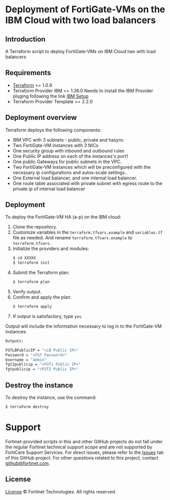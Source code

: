 # Deployment of FortiGate-VMs on the IBM Cloud with two load balancers
## Introduction
A Terraform script to deploy FortiGate-VMs on IBM Cloud two with load balancers

## Requirements
* [Terraform](https://learn.hashicorp.com/terraform/getting-started/install.html) >= 1.0.9
* Terraform Provider IBM >= 1.36.0
  Needs to install the IBM Provider pluging following the link [IBM Setup](https://cloud.ibm.com/docs/terraform?topic=terraform-getting-started)
* Terraform Provider Template >= 2.2.0


## Deployment overview
Terraform deploys the following components:
   - IBM VPC with 3 subnets - public, private and hasync
   - Two FortiGate-VM instances with 3 NICs
   - One security group with inbound and outbound rules
   - One Public IP address on each of the instances's port1
   - One public Gateways for public subnets in the VPC.
   - Two FortiGate-VM instances which will be preconfigured with the necessary ip configurations and autos-scale settings..
   - One External load balancer, and one internal load balancer.
   - One route table associated with private subnet with egress route to the private ip of internal load balancer

## Deployment
To deploy the FortiGate-VM HA (a-p) on the IBM cloud:
1. Clone the repository.
2. Customize variables in the `terraform.tfvars.example` and `variables.tf` file as needed.  And rename `terraform.tfvars.example` to `terraform.tfvars`.
3. Initialize the providers and modules:
   ```sh
   $ cd XXXXX
   $ terraform init
    ```
4. Submit the Terraform plan:
   ```sh
   $ terraform plan
   ```
5. Verify output.
6. Confirm and apply the plan:
   ```sh
   $ terraform apply
   ```
7. If output is satisfactory, type `yes`.

Output will include the information necessary to log in to the FortiGate-VM instances:
```sh
Outputs:

FGTLBPublicIP = "<LB Public IP>"
Password = "<FGT Password>"
Username = "admin"
fgt2publicip = "<FGT1 Public IP>"
fgtpublicip = "<FGT2 Public IP>"

```

## Destroy the instance
To destroy the instance, use the command:
```sh
$ terraform destroy
```

# Support
Fortinet-provided scripts in this and other GitHub projects do not fall under the regular Fortinet technical support scope and are not supported by FortiCare Support Services.
For direct issues, please refer to the [Issues](https://github.com/fortinet/fortigate-terraform-deploy/issues) tab of this GitHub project.
For other questions related to this project, contact [github@fortinet.com](mailto:github@fortinet.com).

## License
[License](https://github.com/fortinet/fortigate-terraform-deploy/blob/master/LICENSE) © Fortinet Technologies. All rights reserved.
